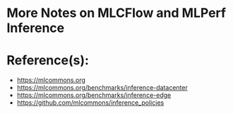# More Notes on MLCFlow and MLPerf Inference

# Reference(s):
- https://mlcommons.org
- https://mlcommons.org/benchmarks/inference-datacenter
- https://mlcommons.org/benchmarks/inference-edge
- https://github.com/mlcommons/inference_policies
